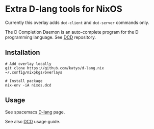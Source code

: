 # Extra D-lang tools for NixOS

Currently this overlay adds `dcd-client` and `dcd-server` commands only.

The D Completion Daemon is an auto-complete program for the D programming language.
See [DCD](https://github.com/dlang-community/DCD) repository.

## Installation

```
# Add overlay locally
git clone https://github.com/katyo/d-lang.nix ~/.config/nixpkgs/overlays

# Install package
nix-env -iA nixos.dcd
```

## Usage

See spacemacs [D-lang](https://develop.spacemacs.org/layers/+lang/d/README.html) page.

See also [DCD](https://github.com/dlang-community/DCD#client) usage guide.
